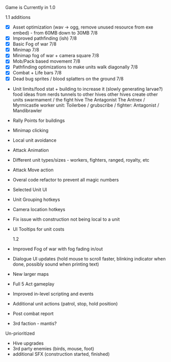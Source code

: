 Game is Currently in 1.0

1.1 additions

- [x] Asset optimization (wav -> ogg, remove unused resource from exe embed) - from 60MB down to 30MB 7/8
- [x] Improved pathfinding (ish) 7/8
- [x] Basic Fog of war 7/8
- [x] Minimap 7/8
- [x] Minimap fog of war + camera square 7/8
- [x] Mob/Pack based movement 7/8
- [x] Pathfinding optimizations to make units walk diagonally 7/8
- [x] Combat + Life bars 7/8
- [x] Dead bug sprites / blood splatters on the ground 7/8
- Unit limits/food stat + building to increase it (slowly generating larvae?)
  food ideas from nerds
  tunnels to other hives
  other hives create other units
  swarmament / the fight hive
  The Antagonist
  The Antnex / Myrmicastle
  worker unit: Toilerbee / grubscribe /
  fighter: Antagonist / Mandibrawler
- Rally Points for buildings

- Minimap clicking
- Local unit avoidance
- Attack Animation

- Different unit types/sizes - workers, fighters, ranged, royalty, etc
- Attack Move action
- Overal code refactor to prevent all magic numbers

- Selected Unit UI
- Unit Grouping hotkeys
- Camera location hotkeys
- Fix issue with construction not being local to a unit
- UI Tooltips for unit costs

  1.2

- Improved Fog of war with fog fading in/out
- Dialogue UI updates (hold mouse to scroll faster, blinking indicator when done, possibly sound when printing text)
- New larger maps
- Full 5 Act gameplay
- Improved in-level scripting and events

- Additional unit actions (patrol, stop, hold position)

- Post combat report
- 3rd faction - mantis?

Un-prioritized

- Hive upgrades
- 3rd party enemies (birds, mouse, foot)
- additional SFX (construction started, finished)
